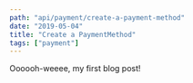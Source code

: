 ```yaml
---
path: "api/payment/create-a-payment-method"
date: "2019-05-04"
title: "Create a PaymentMethod"
tags: ["payment"]
---
```


Oooooh-weeee, my first blog post!
